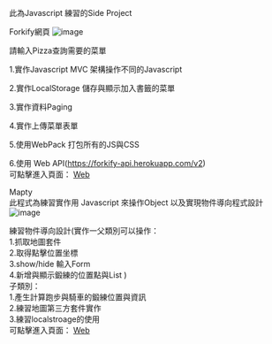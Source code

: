此為Javascript 練習的Side Project

Forkify網頁
![image](https://user-images.githubusercontent.com/101940444/175198044-f022a7a8-c78a-41b6-a138-f9ada22f2803.png)

請輸入Pizza查詢需要的菜單

1.實作Javascript MVC 架構操作不同的Javascript

2.實作LocalStorage 儲存與顯示加入書籤的菜單

3.實作資料Paging

4.實作上傳菜單表單

5.使用WebPack 打包所有的JS與CSS

6.使用 Web API(https://forkify-api.herokuapp.com/v2)<br/>
可點擊進入頁面：
<a href="https://jerry75916.github.io/forkify/dist/index.html">Web</a>


Mapty<br/>
此程式為練習實作用 Javascript 來操作Object 以及實現物件導向程式設計<br/>
![image](https://user-images.githubusercontent.com/101940444/175198164-63a988ae-0bc5-4665-b706-33c0bc8f34fb.png)

練習物件導向設計(實作一父類別可以操作： <br/>
1.抓取地圖套件 <br/>
2.取得點擊位置坐標 <br/>
3.show/hide 輸入Form <br/>
4.新增與顯示鍛練的位置點與List ) <br/>
子類別：<br/>
1.產生計算跑步與騎車的鍛練位置與資訊 <br/>
2.練習地圖第三方套件實作 <br/>
3.練習localstroage的使用<br/>
可點擊進入頁面：
<a href="https://jerry75916.github.io/Mapty/index.html">Web</a>

